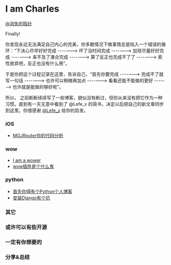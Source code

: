 # I am Charles 

[@消失的指针](http://weibo.com/230126045)

Finally! 

你发现永远无法满足自己内心的完美，你多数情况下做事情总是陷入一个错误的循环：“下决心尽早好好完成 -------> 坏了没时间完成 -------> 加班尽量好好完成 -------> 来不及了凑合完成 -------> 算了反正也完成不了了 -------> 索性放弃吧，反正也没有什么用”。

于是你把这个过程记录在这里，告诉自己，“首先你要完成 -------> 完成不了就写一句话 -------> 也许可以稍微再加点  -------> 看看还能不能做的更好 -------> 也许就是能做的够好呢”。

所以， 之前断断续续写了一些博客，貌似没有断过，但你从来没有把它作为一种习惯。直到有一天无意中看到了 @Lefe_x 的简书，决定以后把自己的新文章同步到这里。你很感谢 [@Lefe_x](https://weibo.com/5953150140) 给你的启发。

### iOS

* [MGJRouter你的代码分析](https://www.jianshu.com/p/372560dcbc6f)


### wow

* [I am a wower](https://blog.csdn.net/jianin45/article/details/52152345)
* [wow插件是个什么鬼](https://blog.csdn.net/jianin45/article/details/52312859)

### python

* [首先你得有个Python个人博客](https://blog.csdn.net/jianin45/article/details/51339666)
* [安装Django有个坑](https://blog.csdn.net/jianin45/article/details/78345758)

### 其它

### 或许可以有些开源

### 一定有你想要的

### 分享&总结
